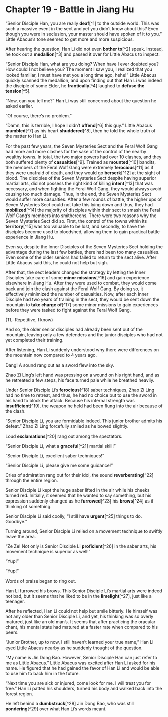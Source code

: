 # Chapter 19 - Battle in Jiang Hu

“Senior Disciple Han, you are really **deaf**[^1] to the outside world. This was such a massive event in the sect and yet you didn’t know about this? Even though you were in seclusion, your master should have spoken of it to you.” Little Abacus’s tone seemed to get  more and more suspicious.

After hearing the question, Han Li did not even **bother to**[^2] speak. Instead, he took out a **medallion**[^3] and passed it over for Little Abacus to inspect.

“Senior Disciple Han, what are you doing? When have I ever doubted you? How could I not believe you? The moment I saw you, I realized that you looked familiar, I must have met you a long time ago, hehe!” Little Abacus quickly scanned the medallion, and upon finding out that Han Li was indeed the disciple of some Elder, he **frantically**[^4] laughed to **defuse the tension**[^5].

“Now, can you tell me?” Han Li was still concerned about the question he asked earlier.

“Of course, there’s no problem.”

“Damn, this is terrible, I hope I didn’t **offend**[^6] this guy.” Little Abacus **mumbled**[^7] as his heart **shuddered**[^8], then he told the whole truth of the matter to Han Li.

For the past few years, the Seven Mysteries Sect and the Feral Wolf Gang had more and more clashes for the sake of the control of the nearby wealthy towns. In total, the two major powers had over 10 clashes, and they both suffered  plenty of **casualties**[^9]. Trained as **mounted**[^10] bandits, the members of the Feral Wolf Gang were extremely **ferocious**[^11] as if they were unafraid of death, and they would go **berserk**[^12] at the sight of blood. The disciples of  the Seven Mysteries Sect despite having superior martial arts, did not possess the right kind of killing **intent**[^13] that was necessary, and when fighting the Feral Wolf Gang, they would always avoid causing too much damage. Thus, in the end, the Seven Mysteries Sect would suffer more  casualties. After a few rounds of battle, the higher ups of Seven Mysteries Sect could not take this lying down and thus, they had **mobilized**[^14] the majority of disciples within their sect to smash the Feral Wolf Gang’s members into smithereens. There were two reasons why the Seven Mysteries Sect did so. First, the control of the towns within its **territory**[^15] was too valuable to be lost, and secondly, to have the disciples become used to bloodshed, allowing them to gain practical battle experience in Jiang Hu.

Even so, despite the Inner Disciples of the Seven Mysteries Sect holding the advantage during the last few battles, there had been too many casualties. Even some of the older seniors had failed to return to the sect alive. After Little Abacus said this, he could not help but sigh.

After that, the sect leaders changed the strategy by letting the Inner Disciples take care of some **minor missions**[^16] and gain experience elsewhere in Jiang Hu. After they were used to combat, they would come back and join the clash against the Feral Wolf Gang. By doing so, it effectively minimized the number of casualties. Now, after each Inner Disciple had two years of training in the sect, they would be sent down the mountain to **take charge of**[^17] some minor missions to gain experiences before they were tasked to fight against the Feral Wolf Gang.

(TL: Repetitive, I know)

And so, the older senior disciples had already been sent out of the mountain, leaving only a few defenders and the junior disciples who had not yet completed their training.

After listening, Han Li suddenly understood why there were differences on the mountain now compared to 4 years ago.

Dang! A sound rang out as a sword flew into the sky.

Zhao Zi Ling’s left hand was pressing on a wound on his right hand, and as he retreated a few steps, his face turned pale while he breathed heavily.

Under Senior Disciple Li’s **ferocious**[^18] saber techniques, Zhao Zi Ling had no time to retreat, and thus, he had no choice but to use the sword in his hand to block the attack. Because his internal strength was **insufficient**[^19], the weapon he held had been flung into the air because of the clash.

“Senior Disciple Li, you are formidable indeed. This junior brother admits his defeat.” Zhao Zi Ling forcefully smiled as he bowed slightly.

Loud **exclamations**[^20] rang out among the spectators.

“Senior Disciple Li, what a **graceful**[^21] martial skill!”

“Senior Disciple Li, excellent saber techniques!”

“Senior Disciple Li, please give me some guidance!”

Cries of admiration rang out for their idol, the sound **reverberating**[^22] through the entire region.

Senior Disciple Li kept the huge saber lifted in the air while his cheeks turned red. Initially, it seemed that he wanted to say something, but his expression suddenly changed as he **furrowed**[^23] his **brows**[^24] as if thinking of something.

Senior Disciple Li said coolly, “I still have **urgent**[^25] things to do. Goodbye.”

Turning around, Senior Disciple Li relied on a movement technique to swiftly leave the area.

“Ze Ze! Not only is Senior Disciple Li **proficient**[^26] in the saber arts, his movement technique is superior as well!”

“Yup!”

“Yup!”

Words of praise began to ring out.

Han Li furrowed his brows. This Senior Disciple Li’s martial arts were indeed not bad, but it seems that he liked to be in the **limelight**[^27], just like a teenager.

After he reflected, Han Li could not help but smile bitterly. He himself was not any older than Senior Disciple Li, and yet, his thinking was so overly matured, just like an old man’s. It seems that after practicing the oracular chant, his mental state had matured at a faster rate when compared to his peers.

“Junior Brother, up to now, I still haven’t learned your true name,” Han Li eyed Little Abacus nearby as he suddenly thought of the question.

“My name is Jin Dong Bao. However, Senior Disciple Han can just refer to me as Little Abacus.” Little Abacus was excited after Han Li asked for his name. He figured that he had gained the favor of Han Li and would be able to use him to back him in the future.

“Next time you are sick or injured, come look for me. I will treat you for free.” Han Li patted his shoulders, turned his body and walked back into the forest region.

He left behind a **dumbstruck**[^28] Jin Dong Bao, who was still **pondering**[^29] over what Han Li’s words meant.

